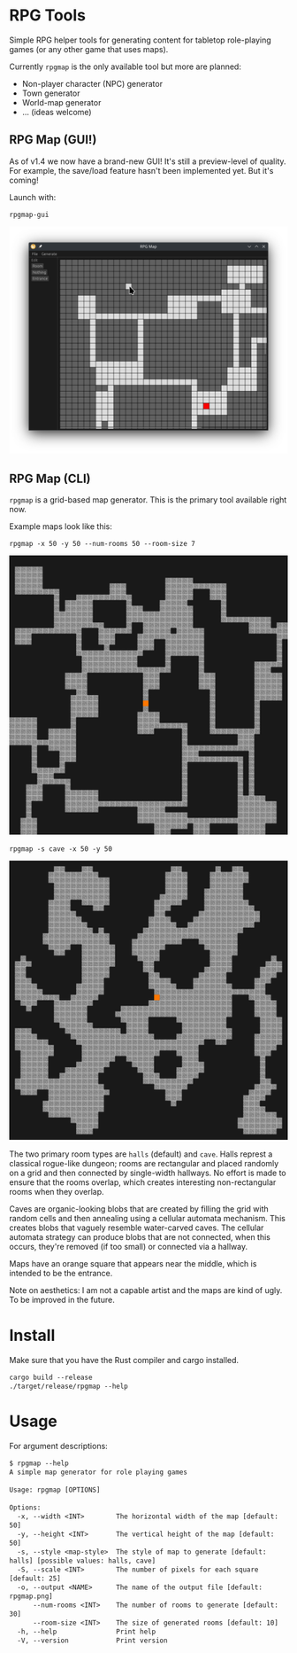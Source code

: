 # RPG Tools
Simple RPG helper tools for generating content for tabletop role-playing games
(or any other game that uses maps).

Currently `rpgmap` is the only available tool but more are planned:

* Non-player character (NPC) generator
* Town generator
* World-map generator
* ... (ideas welcome)

## RPG Map (GUI!)
As of v1.4 we now have a brand-new GUI! It's still a preview-level of quality. For example, the save/load feature hasn't been implemented yet. But it's coming!

Launch with:
```
rpgmap-gui
```
![GUI Screenshot](doc/images/GUI-screenshot.png)

## RPG Map (CLI)
`rpgmap` is a grid-based map generator. This is the primary tool available
right now.

Example maps look like this:

```
rpgmap -x 50 -y 50 --num-rooms 50 --room-size 7
```
![Example halls map](doc/images/halls_50x50.png)

```
rpgmap -s cave -x 50 -y 50
```
![Example caves map](doc/images/caves_50x50.png)

The two primary room types are `halls` (default) and `cave`. Halls represt a
classical rogue-like dungeon; rooms are rectangular and placed randomly on a
grid and then connected by single-width hallways. No effort is made to ensure
that the rooms overlap, which creates interesting non-rectangular rooms when
they overlap.

Caves are organic-looking blobs that are created by filling the grid with
random cells and then annealing using a cellular automata mechanism. This
creates blobs that vaguely resemble water-carved caves. The cellular automata
strategy can produce blobs that are not connected, when this occurs, they're
removed (if too small) or connected via a hallway.

Maps have an orange square that appears near the middle, which is intended to
be the entrance.

Note on aesthetics: I am not a capable artist and the maps are kind of ugly. To
be improved in the future.

# Install
Make sure that you have the Rust compiler and cargo installed.
```
cargo build --release
./target/release/rpgmap --help
```

# Usage
For argument descriptions:
```
$ rpgmap --help
A simple map generator for role playing games

Usage: rpgmap [OPTIONS]

Options:
  -x, --width <INT>        The horizontal width of the map [default: 50]
  -y, --height <INT>       The vertical height of the map [default: 50]
  -s, --style <map-style>  The style of map to generate [default: halls] [possible values: halls, cave]
  -S, --scale <INT>        The number of pixels for each square [default: 25]
  -o, --output <NAME>      The name of the output file [default: rpgmap.png]
      --num-rooms <INT>    The number of rooms to generate [default: 30]
      --room-size <INT>    The size of generated rooms [default: 10]
  -h, --help               Print help
  -V, --version            Print version
```
